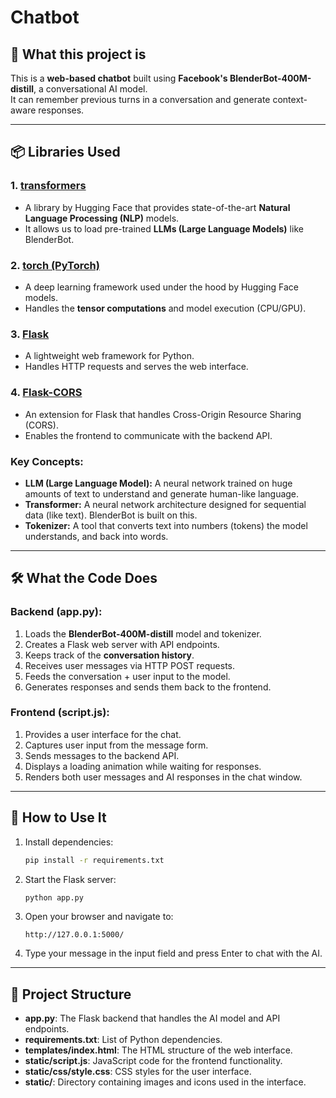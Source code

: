 # Chatbot

## 📌 What this project is
This is a **web-based chatbot** built using **Facebook's BlenderBot-400M-distill**, a conversational AI model.  
It can remember previous turns in a conversation and generate context-aware responses.

---

## 📦 Libraries Used

### 1. [transformers](https://huggingface.co/transformers/)
- A library by Hugging Face that provides state-of-the-art **Natural Language Processing (NLP)** models.
- It allows us to load pre-trained **LLMs (Large Language Models)** like BlenderBot.

### 2. [torch (PyTorch)](https://pytorch.org/)
- A deep learning framework used under the hood by Hugging Face models.
- Handles the **tensor computations** and model execution (CPU/GPU).

### 3. [Flask](https://flask.palletsprojects.com/)
- A lightweight web framework for Python.
- Handles HTTP requests and serves the web interface.

### 4. [Flask-CORS](https://flask-cors.readthedocs.io/)
- An extension for Flask that handles Cross-Origin Resource Sharing (CORS).
- Enables the frontend to communicate with the backend API.

### Key Concepts:
- **LLM (Large Language Model):** A neural network trained on huge amounts of text to understand and generate human-like language.  
- **Transformer:** A neural network architecture designed for sequential data (like text). BlenderBot is built on this.  
- **Tokenizer:** A tool that converts text into numbers (tokens) the model understands, and back into words.

---

## 🛠 What the Code Does

### Backend (app.py):
1. Loads the **BlenderBot-400M-distill** model and tokenizer.
2. Creates a Flask web server with API endpoints.
3. Keeps track of the **conversation history**.
4. Receives user messages via HTTP POST requests.
5. Feeds the conversation + user input to the model.
6. Generates responses and sends them back to the frontend.

### Frontend (script.js):
1. Provides a user interface for the chat.
2. Captures user input from the message form.
3. Sends messages to the backend API.
4. Displays a loading animation while waiting for responses.
5. Renders both user messages and AI responses in the chat window.

---

## 🚀 How to Use It

1. Install dependencies:
   ```bash
   pip install -r requirements.txt
   ```

2. Start the Flask server:
   ```bash
   python app.py
   ```

3. Open your browser and navigate to:
   ```
   http://127.0.0.1:5000/
   ```

4. Type your message in the input field and press Enter to chat with the AI.

---

## 📁 Project Structure

- **app.py**: The Flask backend that handles the AI model and API endpoints.
- **requirements.txt**: List of Python dependencies.
- **templates/index.html**: The HTML structure of the web interface.
- **static/script.js**: JavaScript code for the frontend functionality.
- **static/css/style.css**: CSS styles for the user interface.
- **static/**: Directory containing images and icons used in the interface.
